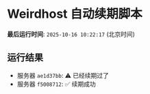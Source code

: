 # Weirdhost 自动续期脚本

**最后运行时间**: `2025-10-16 10:22:17` (北京时间)

## 运行结果

- 服务器 `ae1d37bb`: ⚠️ 已经续期过了
- 服务器 `f5008712`: ✅ 续期成功
